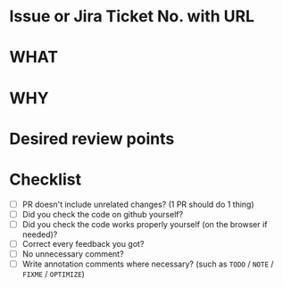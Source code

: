 # Issue or Jira Ticket No. with URL

# WHAT

# WHY

# Desired review points

# Checklist
- [ ] PR doesn't include unrelated changes? (1 PR should do 1 thing)
- [ ] Did you check the code on github yourself?
- [ ] Did you check the code works properly yourself (on the browser if needed)?
- [ ] Correct every feedback you got?
- [ ] No unnecessary comment?
- [ ] Write annotation comments where necessary? (such as `TODO` / `NOTE` / `FIXME` / `OPTIMIZE`)
